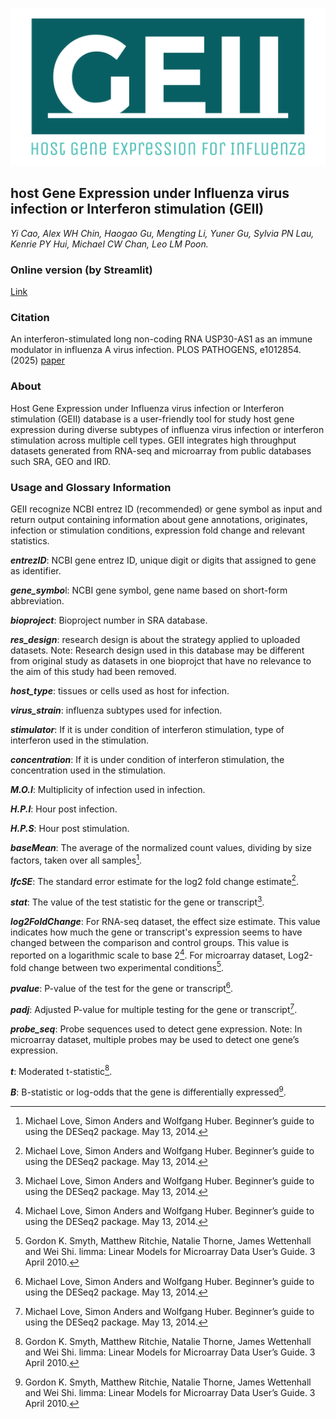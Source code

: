 ![GEII](https://github.com/Leo-Poon-Lab/GEII/raw/main/logo.png)
## host Gene Expression under Influenza virus infection or Interferon stimulation (GEII)
*Yi Cao, Alex WH Chin, Haogao Gu, Mengting Li, Yuner Gu, Sylvia PN Lau, Kenrie PY Hui, Michael CW Chan, Leo LM Poon.*


### Online version (by Streamlit)
[Link](https://leo-poon-lab-geii-scriptsweb-app-pk8r5m.streamlitapp.com/)

### Citation
An interferon-stimulated long non-coding RNA USP30-AS1 as an immune modulator in influenza A virus infection. PLOS PATHOGENS, e1012854. (2025) [paper](https://pubmed.ncbi.nlm.nih.gov/39777915/)

### About
Host Gene Expression under Influenza virus infection or Interferon stimulation (GEII) database is a user-friendly tool for study host gene expression during diverse subtypes of influenza virus infection or interferon stimulation across multiple cell types. GEII integrates high throughput datasets generated from RNA-seq and microarray from public databases such SRA, GEO and IRD. 

### Usage and Glossary Information
GEII recognize NCBI entrez ID (recommended) or gene symbol as input and return output containing information about gene annotations, originates, infection or stimulation conditions, expression fold change and relevant statistics. 

***entrezID***: NCBI gene entrez ID, unique digit or digits that assigned to gene as identifier. 

***gene_symbo***l: NCBI gene symbol, gene name based on short-form abbreviation.

***bioproject***: Bioproject number in SRA database.

***res_design***: research design is about the strategy applied to uploaded datasets. Note: Research design used in this database may be different from original study as datasets in one bioprojct that have no relevance to the aim of this study had been removed. 

***host_type***: tissues or cells used as host for infection.

***virus_strain***: influenza subtypes used for infection.

***stimulator***: If it is under condition of interferon stimulation, type of interferon used in the stimulation.

***concentration***: If it is under condition of interferon stimulation, the concentration used in the stimulation.

***M.O.I***: Multiplicity of infection used in infection.

***H.P.I***: Hour post infection.

***H.P.S***: Hour post stimulation.

***baseMean***: The average of the normalized count values, dividing by size factors, taken over all samples[^1].

***lfcSE***: The standard error estimate for the log2 fold change estimate[^1].

***stat***: The value of the test statistic for the gene or transcript[^1].

***log2FoldChange***: For RNA-seq dataset, the effect size estimate. This value indicates how much the gene or transcript's expression seems to have changed between the comparison and control groups. This value is reported on a logarithmic scale to base 2[^1]. For microarray dataset, Log2-fold change between two experimental conditions[^2].

***pvalue***: P-value of the test for the gene or transcript[^1].

***padj***: Adjusted P-value for multiple testing for the gene or transcript[^1].

***probe_seq***: Probe sequences used to detect gene expression. Note: In microarray dataset, multiple probes may be used to detect one gene’s expression. 

***t***: Moderated t-statistic[^2].

***B***: B-statistic or log-odds that the gene is differentially expressed[^2].


[^1]: Michael Love, Simon Anders and Wolfgang Huber. Beginner’s guide to using the DESeq2 package. May 13, 2014.
[^2]: Gordon K. Smyth, Matthew Ritchie, Natalie Thorne, James Wettenhall and Wei Shi. limma: Linear Models for Microarray Data User’s Guide. 3 April 2010.
